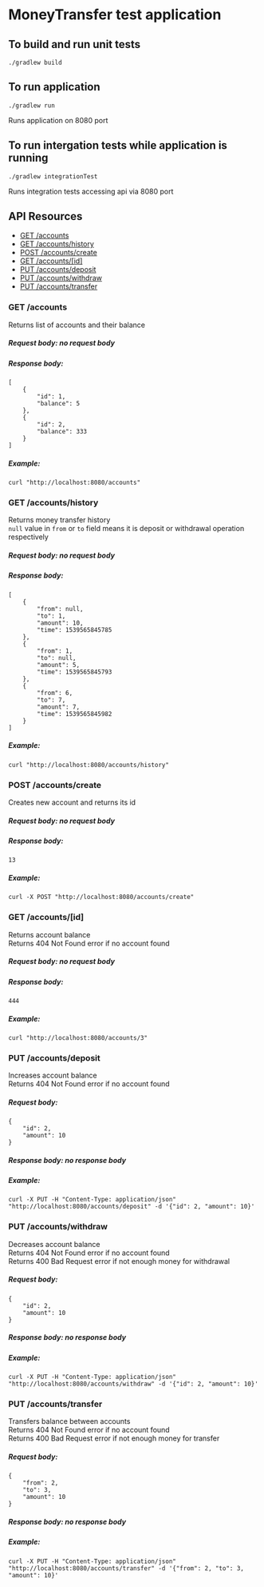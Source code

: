 # MoneyTransfer test application

## To build and run unit tests
```
./gradlew build
```

## To run application
```
./gradlew run
```
Runs application on 8080 port

## To run intergation tests while application is running
```
./gradlew integrationTest
```
Runs integration tests accessing api via 8080 port

## API Resources

  - [GET /accounts](#get-accounts)
  - [GET /accounts/history](#get-accountshistory)
  - [POST /accounts/create](#post-accountscreate)
  - [GET /accounts/[id]](#get-accountsid)
  - [PUT /accounts/deposit](#put-accountsdeposit)
  - [PUT /accounts/withdraw](#put-accountswithdraw)
  - [PUT /accounts/transfer](#put-accountstransfer)

### GET /accounts

Returns list of accounts and their balance

##### Request body: no request body

##### Response body:

    [
        {
            "id": 1,
            "balance": 5
        },
        {
            "id": 2,
            "balance": 333
        }
    ]

##### Example:

    curl "http://localhost:8080/accounts"

### GET /accounts/history

Returns money transfer history
<br>
```null``` value in ```from``` or ```to``` field means it is deposit or withdrawal operation respectively

##### Request body: no request body

##### Response body:

    [
        {
            "from": null,
            "to": 1,
            "amount": 10,
            "time": 1539565845785
        },
        {
            "from": 1,
            "to": null,
            "amount": 5,
            "time": 1539565845793
        },
        {
            "from": 6,
            "to": 7,
            "amount": 7,
            "time": 1539565845982
        }
    ]

##### Example:
    
    curl "http://localhost:8080/accounts/history"

### POST /accounts/create

Creates new account and returns its id

##### Request body: no request body

##### Response body:

    13

##### Example:
    
    curl -X POST "http://localhost:8080/accounts/create"

### GET /accounts/[id]

Returns account balance
<br>
Returns 404 Not Found error if no account found

##### Request body: no request body

##### Response body:

    444

##### Example:
    
    curl "http://localhost:8080/accounts/3"

### PUT /accounts/deposit

Increases account balance
<br>
Returns 404 Not Found error if no account found

##### Request body:

    {
        "id": 2,
        "amount": 10
    }

##### Response body: no response body

##### Example:
    
    curl -X PUT -H "Content-Type: application/json" "http://localhost:8080/accounts/deposit" -d '{"id": 2, "amount": 10}'

### PUT /accounts/withdraw

Decreases account balance
<br>
Returns 404 Not Found error if no account found
<br>
Returns 400 Bad Request error if not enough money for withdrawal

##### Request body:

    {
        "id": 2,
        "amount": 10
    }

##### Response body: no response body

##### Example:
    
    curl -X PUT -H "Content-Type: application/json" "http://localhost:8080/accounts/withdraw" -d '{"id": 2, "amount": 10}'

### PUT /accounts/transfer

Transfers balance between accounts
<br>
Returns 404 Not Found error if no account found
<br>
Returns 400 Bad Request error if not enough money for transfer

##### Request body:

    {
        "from": 2,
        "to": 3,
        "amount": 10
    }

##### Response body: no response body

##### Example:
    
    curl -X PUT -H "Content-Type: application/json" "http://localhost:8080/accounts/transfer" -d '{"from": 2, "to": 3, "amount": 10}'

